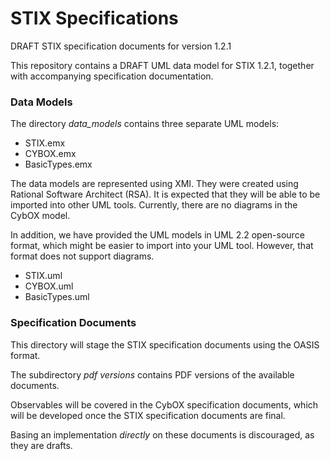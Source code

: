 # STIX Specifications
DRAFT STIX specification documents for version 1.2.1

This repository contains a DRAFT UML data model for STIX 1.2.1, together with accompanying specification documentation. 

### Data Models

The directory *data_models* contains three separate UML models:

* STIX.emx
* CYBOX.emx
* BasicTypes.emx

The data models are represented using XMI.  They were created using Rational Software Architect (RSA).  It is expected that they will be able to be imported into other UML tools.  Currently, there are no diagrams in the CybOX model.

In addition, we have provided the UML models in UML 2.2 open-source format, which might be easier to import into your UML tool.  However, that format does not support diagrams.

* STIX.uml
* CYBOX.uml
* BasicTypes.uml

### Specification Documents

This directory will stage the STIX specification documents using the OASIS format.

The subdirectory *pdf versions* contains PDF versions of the available documents.

Observables will be covered in the CybOX specification documents, which will be developed once the STIX specification documents are final.

Basing an implementation *directly* on these documents is discouraged, as they are drafts.



